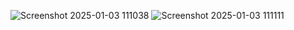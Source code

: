![Screenshot 2025-01-03 111038](https://github.com/user-attachments/assets/abbeb307-ebeb-4c5f-ae75-245d2547b273)
![Screenshot 2025-01-03 111111](https://github.com/user-attachments/assets/b4e95873-84c0-4276-9366-0fbd8124f57a)
